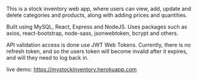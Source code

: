 This is a stock inventory web app, where users can view, add, update and delete categories and products, 
along with adding prices and quantities.

Built using MySQL, React, Express and NodeJS. Uses packages such as axios, react-bootstrap, node-sass, 
jsonwebtoken, bcrypt and others.

API validation access is done use JWT Web Tokens. Currently, there is no refresh token, and so the users
token will become invalid after it expires, and will they need to log back in.

live demo: https://mystockinventory.herokuapp.com





